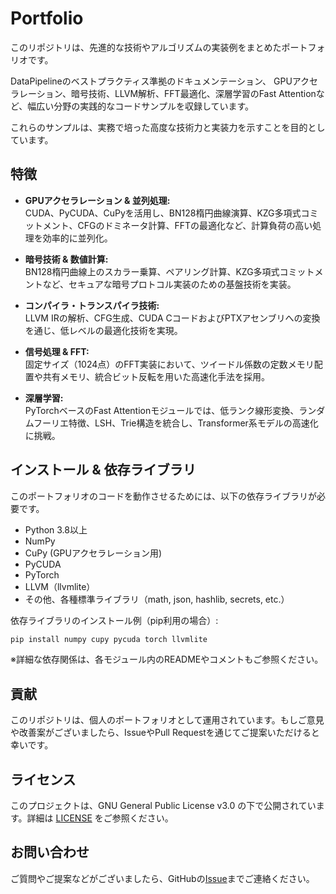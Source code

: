 # Portfolio

このリポジトリは、先進的な技術やアルゴリズムの実装例をまとめたポートフォリオです。

DataPipelineのベストプラクティス準拠のドキュメンテーション、
GPUアクセラレーション、暗号技術、LLVM解析、FFT最適化、深層学習のFast Attentionなど、幅広い分野の実践的なコードサンプルを収録しています。

これらのサンプルは、実務で培った高度な技術力と実装力を示すことを目的としています。

## 特徴

- **GPUアクセラレーション & 並列処理:**  
  CUDA、PyCUDA、CuPyを活用し、BN128楕円曲線演算、KZG多項式コミットメント、CFGのドミネータ計算、FFTの最適化など、計算負荷の高い処理を効率的に並列化。

- **暗号技術 & 数値計算:**  
  BN128楕円曲線上のスカラー乗算、ペアリング計算、KZG多項式コミットメントなど、セキュアな暗号プロトコル実装のための基盤技術を実装。

- **コンパイラ・トランスパイラ技術:**  
  LLVM IRの解析、CFG生成、CUDA CコードおよびPTXアセンブリへの変換を通じ、低レベルの最適化技術を実現。

- **信号処理 & FFT:**  
  固定サイズ（1024点）のFFT実装において、ツイードル係数の定数メモリ配置や共有メモリ、統合ビット反転を用いた高速化手法を採用。

- **深層学習:**  
  PyTorchベースのFast Attentionモジュールでは、低ランク線形変換、ランダムフーリエ特徴、LSH、Trie構造を統合し、Transformer系モデルの高速化に挑戦。

## インストール & 依存ライブラリ

このポートフォリオのコードを動作させるためには、以下の依存ライブラリが必要です。

- Python 3.8以上
- NumPy
- CuPy (GPUアクセラレーション用)
- PyCUDA
- PyTorch
- LLVM（llvmlite）
- その他、各種標準ライブラリ（math, json, hashlib, secrets, etc.）

依存ライブラリのインストール例（pip利用の場合）:

```bash
pip install numpy cupy pycuda torch llvmlite
```

※詳細な依存関係は、各モジュール内のREADMEやコメントもご参照ください。


## 貢献

このリポジトリは、個人のポートフォリオとして運用されています。もしご意見や改善案がございましたら、IssueやPull Requestを通じてご提案いただけると幸いです。

## ライセンス

このプロジェクトは、GNU General Public License v3.0
の下で公開されています。詳細は [LICENSE](./LICENSE) をご参照ください。

## お問い合わせ

ご質問やご提案などがございましたら、GitHubの[Issue](https://github.com/elysia090/Portfolio/issues)までご連絡ください。

